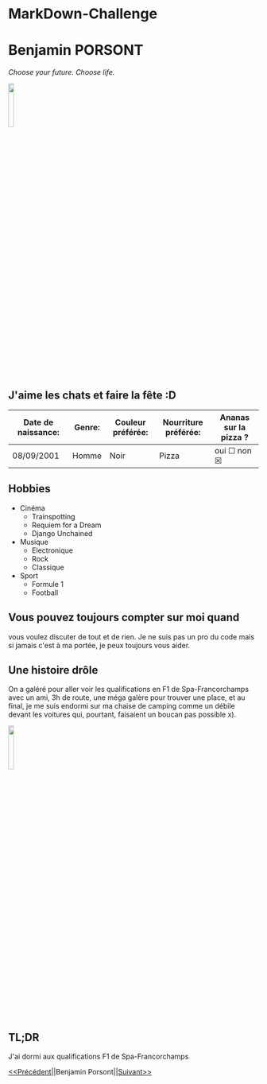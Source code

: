 # MarkDown-Challenge
# Benjamin PORSONT

*Choose your future. Choose life.*

<img src="https://scontent.fbru4-1.fna.fbcdn.net/v/t39.30808-6/294690812_3264301860507298_6521214949695258292_n.jpg?_nc_cat=110&ccb=1-7&_nc_sid=09cbfe&_nc_ohc=vct71l1ij_UAX-2CMfS&_nc_ht=scontent.fbru4-1.fna&oh=00_AfAJjgk0Bm5r1p6X55opI74RXm2fSF6_GdSsnalpSg2oEA&oe=63771462" width="15%"/>

## J'aime les chats et faire la fête :D

|Date de naissance: |Genre: |Couleur préférée: |Nourriture préférée: |Ananas sur la pizza ? |
|-------------------|-------|------------------|---------------------|----------------------|
|08/09/2001         |Homme  |Noir              |Pizza                | oui ☐ non ☒         |

## Hobbies

- Cinéma
    - Trainspotting
    - Requiem for a Dream
    - Django Unchained
- Musique
    - Electronique
    - Rock
    - Classique
- Sport
    - Formule 1
    - Football

## Vous pouvez toujours compter sur moi quand

vous voulez discuter de tout et de rien. Je ne suis pas un pro du code mais si jamais c'est à ma portée, je peux toujours vous aider.

## Une histoire drôle

On a galéré pour aller voir les qualifications en F1 de Spa-Francorchamps avec un ami, 3h de route, une méga galère pour trouver une place, et au final, je me suis endormi sur ma chaise de camping comme un débile devant les voitures qui, pourtant, faisaient un boucan pas possible x).

<img src="https://media1.tenor.com/images/678043534cb416f6b9b2331dfc4fd602/tenor.gif?itemid=11382885" width="15%">

## TL;DR

J'ai dormi aux qualifications F1 de Spa-Francorchamps

[<<Précédent](https://github.com/aurorelem)||Benjamin Porsont||[Suivant>>](https://github.com/CV136)

